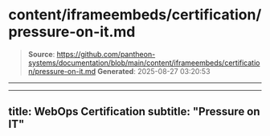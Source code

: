 # content/iframeembeds/certification/pressure-on-it.md

> **Source**: https://github.com/pantheon-systems/documentation/blob/main/content/iframeembeds/certification/pressure-on-it.md
> **Generated**: 2025-08-27 03:20:53

---

---
title: WebOps Certification
subtitle: "Pressure on IT"
---

<Partial file="certification-guide/pressure-on-it.md" />
